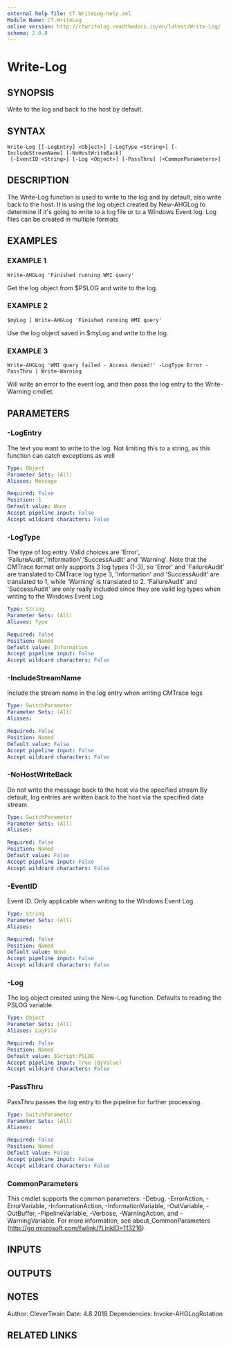 ```yaml
---
external help file: CT.WriteLog-help.xml
Module Name: CT.WriteLog
online version: http://ctwritelog.readthedocs.io/en/latest/Write-Log/
schema: 2.0.0
---
```


# Write-Log

## SYNOPSIS
Write to the log and back to the host by default.

## SYNTAX

```
Write-Log [[-LogEntry] <Object>] [-LogType <String>] [-IncludeStreamName] [-NoHostWriteBack]
 [-EventID <String>] [-Log <Object>] [-PassThru] [<CommonParameters>]
```

## DESCRIPTION
The Write-Log function is used to write to the log and by default, also write back to the host.
It is using the log object created by New-AHGLog to determine if it's going to write to a log file
or to a Windows Event log.
Log files can be created in multiple formats

## EXAMPLES

### EXAMPLE 1
```
Write-AHGLog 'Finished running WMI query'
```

Get the log object from $PSLOG and write to the log.

### EXAMPLE 2
```
$myLog | Write-AHGLog 'Finished running WMI query'
```

Use the log object saved in $myLog and write to the log.

### EXAMPLE 3
```
Write-AHGLog 'WMI query failed - Access denied!' -LogType Error -PassThru | Write-Warning
```

Will write an error to the event log, and then pass the log entry to the Write-Warning cmdlet.

## PARAMETERS

### -LogEntry
The text you want to write to the log.
Not limiting this to a string, as this function can catch exceptions as well

```yaml
Type: Object
Parameter Sets: (All)
Aliases: Message

Required: False
Position: 1
Default value: None
Accept pipeline input: False
Accept wildcard characters: False
```

### -LogType
The type of log entry.
Valid choices are 'Error', 'FailureAudit','Information','SuccessAudit' and 'Warning'.
Note that the CMTrace format only supports 3 log types (1-3), so 'Error' and 'FailureAudit' are translated to CMTrace log type 3, 'Information' and 'SuccessAudit'
are translated to 1, while 'Warning' is translated to 2.
'FailureAudit' and 'SuccessAudit' are only really included since they are valid log types when
writing to the Windows Event Log.

```yaml
Type: String
Parameter Sets: (All)
Aliases: Type

Required: False
Position: Named
Default value: Information
Accept pipeline input: False
Accept wildcard characters: False
```

### -IncludeStreamName
Include the stream name in the log entry when writing CMTrace logs

```yaml
Type: SwitchParameter
Parameter Sets: (All)
Aliases:

Required: False
Position: Named
Default value: False
Accept pipeline input: False
Accept wildcard characters: False
```

### -NoHostWriteBack
Do not write the message back to the host via the specified stream
    By default, log entries are written back to the host via the specified data stream.

```yaml
Type: SwitchParameter
Parameter Sets: (All)
Aliases:

Required: False
Position: Named
Default value: False
Accept pipeline input: False
Accept wildcard characters: False
```

### -EventID
Event ID.
Only applicable when writing to the Windows Event Log.

```yaml
Type: String
Parameter Sets: (All)
Aliases:

Required: False
Position: Named
Default value: None
Accept pipeline input: False
Accept wildcard characters: False
```

### -Log
The log object created using the New-Log function.
Defaults to reading the PSLOG variable.

```yaml
Type: Object
Parameter Sets: (All)
Aliases: LogFile

Required: False
Position: Named
Default value: $Script:PSLOG
Accept pipeline input: True (ByValue)
Accept wildcard characters: False
```

### -PassThru
PassThru passes the log entry to the pipeline for further processing.

```yaml
Type: SwitchParameter
Parameter Sets: (All)
Aliases:

Required: False
Position: Named
Default value: False
Accept pipeline input: False
Accept wildcard characters: False
```

### CommonParameters
This cmdlet supports the common parameters: -Debug, -ErrorAction, -ErrorVariable, -InformationAction, -InformationVariable, -OutVariable, -OutBuffer, -PipelineVariable, -Verbose, -WarningAction, and -WarningVariable. For more information, see about_CommonParameters (http://go.microsoft.com/fwlink/?LinkID=113216).

## INPUTS

## OUTPUTS

## NOTES
Author: CleverTwain
Date: 4.8.2018
Dependencies: Invoke-AHGLogRotation

## RELATED LINKS
